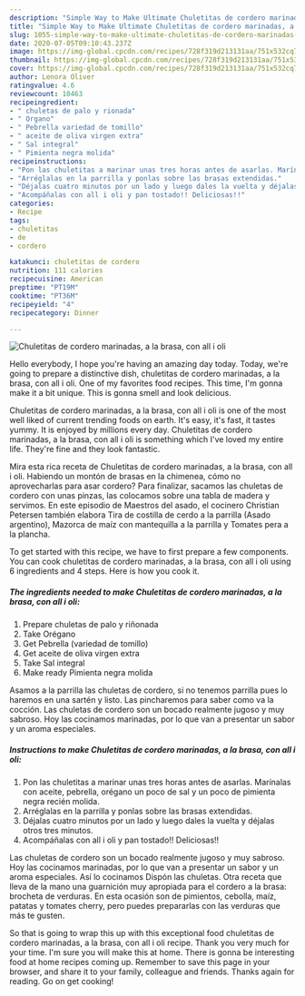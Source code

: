 ```yaml
---
description: "Simple Way to Make Ultimate Chuletitas de cordero marinadas, a la brasa, con all i oli"
title: "Simple Way to Make Ultimate Chuletitas de cordero marinadas, a la brasa, con all i oli"
slug: 1055-simple-way-to-make-ultimate-chuletitas-de-cordero-marinadas-a-la-brasa-con-all-i-oli
date: 2020-07-05T09:10:43.237Z
image: https://img-global.cpcdn.com/recipes/728f319d213131aa/751x532cq70/chuletitas-de-cordero-marinadas-a-la-brasa-con-all-i-oli-foto-principal.jpg
thumbnail: https://img-global.cpcdn.com/recipes/728f319d213131aa/751x532cq70/chuletitas-de-cordero-marinadas-a-la-brasa-con-all-i-oli-foto-principal.jpg
cover: https://img-global.cpcdn.com/recipes/728f319d213131aa/751x532cq70/chuletitas-de-cordero-marinadas-a-la-brasa-con-all-i-oli-foto-principal.jpg
author: Lenora Oliver
ratingvalue: 4.6
reviewcount: 10463
recipeingredient:
- " chuletas de palo y rionada"
- " Organo"
- " Pebrella variedad de tomillo"
- " aceite de oliva virgen extra"
- " Sal integral"
- " Pimienta negra molida"
recipeinstructions:
- "Pon las chuletitas a marinar unas tres horas antes de asarlas. Marínalas con aceite, pebrella, orégano un poco de sal y un poco de pimienta negra recién molida."
- "Arréglalas en la parrilla y ponlas sobre las brasas extendidas."
- "Déjalas cuatro minutos por un lado y luego dales la vuelta y déjalas otros tres minutos."
- "Acompáñalas con all i oli y pan tostado!! Deliciosas!!"
categories:
- Recipe
tags:
- chuletitas
- de
- cordero

katakunci: chuletitas de cordero 
nutrition: 111 calories
recipecuisine: American
preptime: "PT19M"
cooktime: "PT36M"
recipeyield: "4"
recipecategory: Dinner

---
```



![Chuletitas de cordero marinadas, a la brasa, con all i oli](https://img-global.cpcdn.com/recipes/728f319d213131aa/751x532cq70/chuletitas-de-cordero-marinadas-a-la-brasa-con-all-i-oli-foto-principal.jpg)

Hello everybody, I hope you're having an amazing day today. Today, we're going to prepare a distinctive dish, chuletitas de cordero marinadas, a la brasa, con all i oli. One of my favorites food recipes. This time, I'm gonna make it a bit unique. This is gonna smell and look delicious.

Chuletitas de cordero marinadas, a la brasa, con all i oli is one of the most well liked of current trending foods on earth. It's easy, it's fast, it tastes yummy. It is enjoyed by millions every day. Chuletitas de cordero marinadas, a la brasa, con all i oli is something which I've loved my entire life. They're fine and they look fantastic.

Mira esta rica receta de Chuletitas de cordero marinadas, a la brasa, con all i oli. Habiendo un montón de brasas en la chimenea, cómo no aprovecharlas para asar cordero? Para finalizar, sacamos las chuletas de cordero con unas pinzas, las colocamos sobre una tabla de madera y servimos. En este episodio de Maestros del asado, el cocinero Christian Petersen también elabora Tira de costilla de cerdo a la parrilla (Asado argentino), Mazorca de maíz con mantequilla a la parrilla y Tomates pera a la plancha.


To get started with this recipe, we have to first prepare a few components. You can cook chuletitas de cordero marinadas, a la brasa, con all i oli using 6 ingredients and 4 steps. Here is how you cook it.

<!--inarticleads1-->

##### The ingredients needed to make Chuletitas de cordero marinadas, a la brasa, con all i oli:

1. Prepare  chuletas de palo y riñonada
1. Take  Orégano
1. Get  Pebrella (variedad de tomillo)
1. Get  aceite de oliva virgen extra
1. Take  Sal integral
1. Make ready  Pimienta negra molida


Asamos a la parrilla las chuletas de cordero, si no tenemos parrilla pues lo haremos en una sartén y listo. Las pincharemos para saber como va la cocción. Las chuletas de cordero son un bocado realmente jugoso y muy sabroso. Hoy las cocinamos marinadas, por lo que van a presentar un sabor y un aroma especiales. 

<!--inarticleads2-->

##### Instructions to make Chuletitas de cordero marinadas, a la brasa, con all i oli:

1. Pon las chuletitas a marinar unas tres horas antes de asarlas. Marínalas con aceite, pebrella, orégano un poco de sal y un poco de pimienta negra recién molida.
1. Arréglalas en la parrilla y ponlas sobre las brasas extendidas.
1. Déjalas cuatro minutos por un lado y luego dales la vuelta y déjalas otros tres minutos.
1. Acompáñalas con all i oli y pan tostado!! Deliciosas!!


Las chuletas de cordero son un bocado realmente jugoso y muy sabroso. Hoy las cocinamos marinadas, por lo que van a presentar un sabor y un aroma especiales. Así lo cocinamos Dispón las chuletas. Otra receta que lleva de la mano una guarnición muy apropiada para el cordero a la brasa: brocheta de verduras. En esta ocasión son de pimientos, cebolla, maíz, patatas y tomates cherry, pero puedes prepararlas con las verduras que más te gusten. 

So that is going to wrap this up with this exceptional food chuletitas de cordero marinadas, a la brasa, con all i oli recipe. Thank you very much for your time. I'm sure you will make this at home. There is gonna be interesting food at home recipes coming up. Remember to save this page in your browser, and share it to your family, colleague and friends. Thanks again for reading. Go on get cooking!

